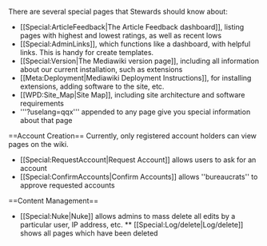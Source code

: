 There are several special pages that Stewards should know about:
* [[Special:ArticleFeedback|The Article Feedback dashboard]], listing pages with highest and lowest ratings, as well as recent lows 
* [[Special:AdminLinks]], which functions like a dashboard, with helpful links. This is handy for create templates. 
* [[Special:Version|The Mediawiki version page]], including all information about our current installation, such as extensions
* [[Meta:Deployment|Mediawiki Deployment Instructions]], for installing extensions, adding software to the site, etc.
* [[WPD:Site_Map|Site Map]], including site architecture and software requirements
* '''?uselang=qqx''' appended to any page give you special information about that page

==Account Creation==
Currently, only registered account holders can view pages on the wiki.
* [[Special:RequestAccount|Request Account]] allows users to ask for an account
* [[Special:ConfirmAccounts|Confirm Accounts]] allows ''bureaucrats'' to approve requested accounts

==Content Management==
* [[Special:Nuke|Nuke]] allows admins to mass delete all edits by a particular user, IP address, etc.
** [[Special:Log/delete|Log/delete]] shows all pages which have been deleted
